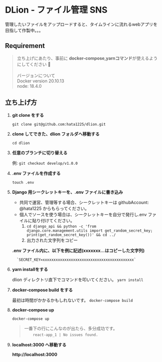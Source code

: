 # DLion - ファイル管理 SNS

管理したいファイルをアップロードすると、タイムラインに流れるwebアプリを目指して作製中。。。

## Requirement

> 立ち上げにあたり、事前に **docker-compose,yarnコマンド**が使えるようにしてください 🙏\
> \
> バージョンについて\
> Docker version 20.10.13\
> node: 18.4.0

## 立ち上げ方

1.  **git clone をする**

    `git clone git@github.com:hata1225/dlion.git`

2.  **clone してできた、dlion フォルダへ移動する**

    `cd dlion`

3.  **任意のブランチに切り替える**

    例: `git checkout develop/v1.0.0`

4.  **.env ファイルを作成する**

    `touch .env`

5.  **Django 用シークレットキーを、.env ファイルに書き込み**

    - 共同で運営、管理等する場合、シークレットキーは githubAccount: @hata1225 からもらってください。
    - 個人でソースを使う場合は、シークレットキーを自分で発行し.env ファイルに貼り付けてください。
      1. `cd django_api && python -c 'from django.core.management.utils import get_random_secret_key; print(get_random_secret_key())' && cd ../`
      2. 出力された文字列をコピー

    **.env ファイル内に、以下を例に記述(xxxxxxx...はコピーした文字列)**

          `SECRET_KEY=xxxxxxxxxxxxxxxxxxxxxxxxxxxxxxxxxxxxxxxxxx`

6.  **yarn installをする**

    dlion ディレクトリ直下でコマンドを叩いてください。
    `yarn install`

7.  **docker-compose build をする**

    最初は時間がかかるかもしれないです。
    `docker-compose build`

8.  **docker-compose up**

    `docker-compose up`

    > 一番下の行にこんなのが出たら、多分成功です。　\
    > 　　`react-app_1 | No issues found.`

9.  **localhost:3000 へ移動する**

    **http://localhost:3000**
